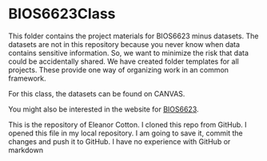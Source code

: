 # BIOS6623Class

This folder contains the project materials for BIOS6623 minus datasets.  The datasets are not in this repository because you never know when data contains sensitive information. So, we want to minimize the risk that data could be accidentally shared. We have created folder templates for all projects. These provide one way of organizing work in an common framework.

For this class, the datasets can be found on CANVAS.

You might also be interested in the website for [BIOS6623](https://bios6623-ucd.github.oi).

This is the repository of Eleanor Cotton. I cloned this repo from GitHub.
I opened this file in my local repository. I am going to save it, commit
the changes and push it to GitHub. I have no experience with GitHub or 
markdown